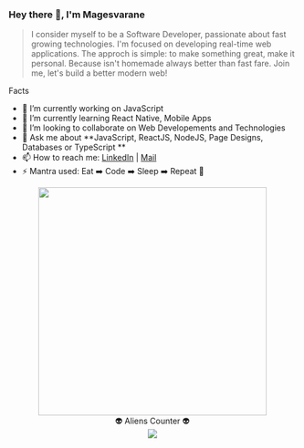 ### Hey there 👋, I'm Magesvarane
> I consider myself to be a Software Developer, passionate about fast growing technologies. I'm focused on developing real-time web applications.
> The approch is simple: to make something great, make it personal. Because isn't homemade always better than fast fare. Join me, let's build a better modern web!

Facts
- 🔭 I’m currently working on JavaScript
- 🌱 I’m currently learning React Native, Mobile Apps
- 👯 I’m looking to collaborate on Web Developements and Technologies
- 💬 Ask me about **JavaScript, ReactJS, NodeJS, Page Designs, Databases or TypeScript **
- 📫 How to reach me: [LinkedIn](https://www.linkedin.com/in/magesvarane-s-41081ab7) | [Mail](smagesvarane@gmail.com)
- ⚡ Mantra used: Eat ➡️ Code ➡️ Sleep ➡️ Repeat 🔁


<div align="center"> 
  <img 
     src="https://images.unsplash.com/photo-1526297003708-f5a1c2c9c6e7?ixlib=rb-1.2.1&ixid=MnwxMjA3fDB8MHxwaG90by1wYWdlfHx8fGVufDB8fHx8&auto=format&fit=crop&w=1050&q=80" 
     style="max-width: 100%" height="400"
  />
</div>

<div align="center"> 
  👽 Aliens Counter 👽<br>
  <img src="https://profile-counter.glitch.me/Magesvarane/count.svg" />
</div>






<!--
**Magesvarane/Magesvarane** is a ✨ _special_ ✨ repository because its `README.md` (this file) appears on your GitHub profile.

Here are some ideas to get you started:

- 🔭 I’m currently working on JavaScript
- 🌱 I’m currently learning React Native, Mobile Apps
- 👯 I’m looking to collaborate on Web Developements and Technologies
- 🤔 I’m looking for help with ...
- 💬 Ask me about **JavaScript, ReactJS, NodeJS, Material Designs, Databases or TypeScript **
- 📫 How to reach me: [LinkedIn](https://www.linkedin.com/in/magesvarane-s-41081ab7) | [Mail](smagesvarane@gmail.com)
- 😄 Pronouns: ...
- ⚡ Mantra used: Eat ➡️ Code ➡️ Sleep ➡️ Repeat 🔁
-->
